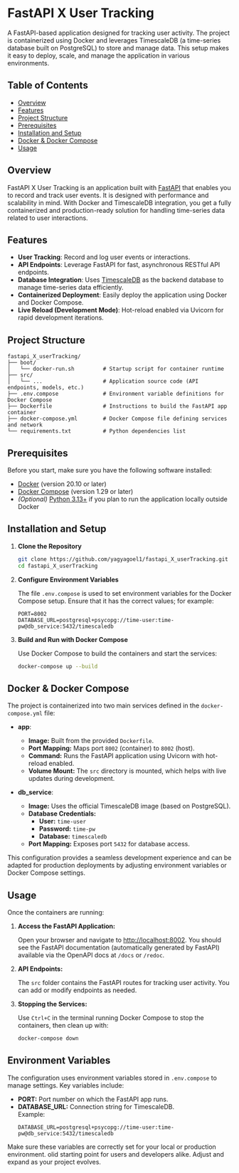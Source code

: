 # FastAPI X User Tracking

A FastAPI-based application designed for tracking user activity. The project is containerized using Docker and leverages TimescaleDB (a time-series database built on PostgreSQL) to store and manage data. This setup makes it easy to deploy, scale, and manage the application in various environments.

## Table of Contents

- [Overview](#overview)
- [Features](#features)
- [Project Structure](#project-structure)
- [Prerequisites](#prerequisites)
- [Installation and Setup](#installation-and-setup)
- [Docker & Docker Compose](#docker--docker-compose)
- [Usage](#usage)


## Overview

FastAPI X User Tracking is an application built with [FastAPI](https://fastapi.tiangolo.com/) that enables you to record and track user events. It is designed with performance and scalability in mind. With Docker and TimescaleDB integration, you get a fully containerized and production-ready solution for handling time-series data related to user interactions.

## Features

- **User Tracking**: Record and log user events or interactions.
- **API Endpoints**: Leverage FastAPI for fast, asynchronous RESTful API endpoints.
- **Database Integration**: Uses [TimescaleDB](https://www.timescale.com/) as the backend database to manage time-series data efficiently.
- **Containerized Deployment**: Easily deploy the application using Docker and Docker Compose.
- **Live Reload (Development Mode)**: Hot-reload enabled via Uvicorn for rapid development iterations.

## Project Structure

```
fastapi_X_userTracking/
├── boot/
│   └── docker-run.sh         # Startup script for container runtime
├── src/
│   └── ...                   # Application source code (API endpoints, models, etc.)
├── .env.compose              # Environment variable definitions for Docker Compose
├── Dockerfile                # Instructions to build the FastAPI app container
├── docker-compose.yml        # Docker Compose file defining services and network
└── requirements.txt          # Python dependencies list
```

## Prerequisites

Before you start, make sure you have the following software installed:

- [Docker](https://www.docker.com/) (version 20.10 or later)
- [Docker Compose](https://docs.docker.com/compose/) (version 1.29 or later)
- *(Optional)* [Python 3.13+](https://www.python.org/) if you plan to run the application locally outside Docker

## Installation and Setup

1. **Clone the Repository**

   ```bash
   git clone https://github.com/yagyagoel1/fastapi_X_userTracking.git
   cd fastapi_X_userTracking
   ```

2. **Configure Environment Variables**

   The file `.env.compose` is used to set environment variables for the Docker Compose setup. Ensure that it has the correct values; for example:

   ```env
   PORT=8002
   DATABASE_URL=postgresql+psycopg://time-user:time-pw@db_service:5432/timescaledb
   ```

3. **Build and Run with Docker Compose**

   Use Docker Compose to build the containers and start the services:

   ```bash
   docker-compose up --build
   ```

## Docker & Docker Compose

The project is containerized into two main services defined in the `docker-compose.yml` file:

- **app**:  
  - **Image:** Built from the provided `Dockerfile`.
  - **Port Mapping:** Maps port `8002` (container) to `8002` (host).
  - **Command:** Runs the FastAPI application using Uvicorn with hot-reload enabled.
  - **Volume Mount:** The `src` directory is mounted, which helps with live updates during development.

- **db_service**:  
  - **Image:** Uses the official TimescaleDB image (based on PostgreSQL).
  - **Database Credentials:**  
    - **User:** `time-user`  
    - **Password:** `time-pw`  
    - **Database:** `timescaledb`
  - **Port Mapping:** Exposes port `5432` for database access.

This configuration provides a seamless development experience and can be adapted for production deployments by adjusting environment variables or Docker Compose settings.

## Usage

Once the containers are running:

1. **Access the FastAPI Application:**

   Open your browser and navigate to [http://localhost:8002](http://localhost:8002). You should see the FastAPI documentation (automatically generated by FastAPI) available via the OpenAPI docs at `/docs` or `/redoc`.

2. **API Endpoints:**

   The `src` folder contains the FastAPI routes for tracking user activity. You can add or modify endpoints as needed.

3. **Stopping the Services:**

   Use `Ctrl+C` in the terminal running Docker Compose to stop the containers, then clean up with:

   ```bash
   docker-compose down
   ```

## Environment Variables

The configuration uses environment variables stored in `.env.compose` to manage settings. Key variables include:

- **PORT:** Port number on which the FastAPI app runs.
- **DATABASE_URL:** Connection string for TimescaleDB.  
  Example:
  ```env
  DATABASE_URL=postgresql+psycopg://time-user:time-pw@db_service:5432/timescaledb
  ```

Make sure these variables are correctly set for your local or production environment.
olid starting point for users and developers alike. Adjust and expand as your project evolves.

